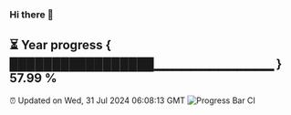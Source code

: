 ### Hi there 👋
⏳ Year progress { █████████████████▁▁▁▁▁▁▁▁▁▁▁▁▁ } 57.99 %
---
⏰ Updated on Wed, 31 Jul 2024 06:08:13 GMT
![Progress Bar CI](https://github.com/Moyi321/Moyi321/workflows/Progress%20Bar%20CI/badge.svg)
